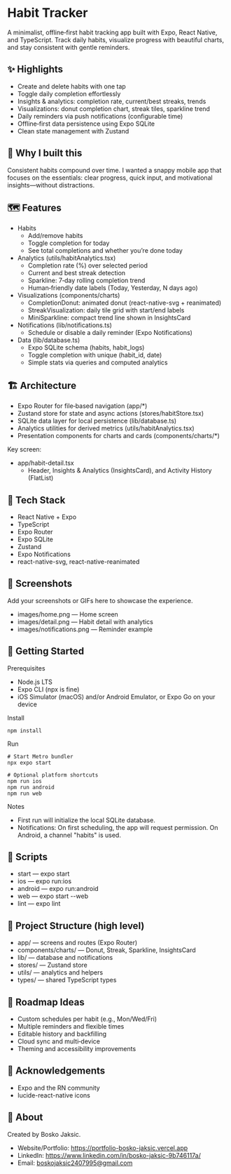 # Habit Tracker

A minimalist, offline‑first habit tracking app built with Expo, React Native, and TypeScript. Track daily habits, visualize progress with beautiful charts, and stay consistent with gentle reminders.


## ✨ Highlights
- Create and delete habits with one tap
- Toggle daily completion effortlessly
- Insights & analytics: completion rate, current/best streaks, trends
- Visualizations: donut completion chart, streak tiles, sparkline trend
- Daily reminders via push notifications (configurable time)
- Offline‑first data persistence using Expo SQLite
- Clean state management with Zustand

## 🎯 Why I built this
Consistent habits compound over time. I wanted a snappy mobile app that focuses on the essentials: clear progress, quick input, and motivational insights—without distractions.

## 🗺️ Features
- Habits
  - Add/remove habits
  - Toggle completion for today
  - See total completions and whether you’re done today
- Analytics (utils/habitAnalytics.tsx)
  - Completion rate (%) over selected period
  - Current and best streak detection
  - Sparkline: 7‑day rolling completion trend
  - Human‑friendly date labels (Today, Yesterday, N days ago)
- Visualizations (components/charts)
  - CompletionDonut: animated donut (react-native-svg + reanimated)
  - StreakVisualization: daily tile grid with start/end labels
  - MiniSparkline: compact trend line shown in InsightsCard
- Notifications (lib/notifications.ts)
  - Schedule or disable a daily reminder (Expo Notifications)
- Data (lib/database.ts)
  - Expo SQLite schema (habits, habit_logs)
  - Toggle completion with unique (habit_id, date)
  - Simple stats via queries and computed analytics

## 🏗️ Architecture
- Expo Router for file‑based navigation (app/*)
- Zustand store for state and async actions (stores/habitStore.tsx)
- SQLite data layer for local persistence (lib/database.ts)
- Analytics utilities for derived metrics (utils/habitAnalytics.tsx)
- Presentation components for charts and cards (components/charts/*)

Key screen:
- app/habit-detail.tsx
  - Header, Insights & Analytics (InsightsCard), and Activity History (FlatList)

## 🧰 Tech Stack
- React Native + Expo
- TypeScript
- Expo Router
- Expo SQLite
- Zustand
- Expo Notifications
- react-native-svg, react-native-reanimated

## 📸 Screenshots
Add your screenshots or GIFs here to showcase the experience.
- images/home.png — Home screen
- images/detail.png — Habit detail with analytics
- images/notifications.png — Reminder example

## 🚀 Getting Started
Prerequisites
- Node.js LTS
- Expo CLI (npx is fine)
- iOS Simulator (macOS) and/or Android Emulator, or Expo Go on your device

Install
```
npm install
```

Run
```
# Start Metro bundler
npx expo start

# Optional platform shortcuts
npm run ios
npm run android
npm run web
```

Notes
- First run will initialize the local SQLite database.
- Notifications: On first scheduling, the app will request permission. On Android, a channel "habits" is used.

## 🧪 Scripts
- start — expo start
- ios — expo run:ios
- android — expo run:android
- web — expo start --web
- lint — expo lint

## 📂 Project Structure (high level)
- app/ — screens and routes (Expo Router)
- components/charts/ — Donut, Streak, Sparkline, InsightsCard
- lib/ — database and notifications
- stores/ — Zustand store
- utils/ — analytics and helpers
- types/ — shared TypeScript types

## 🔮 Roadmap Ideas
- Custom schedules per habit (e.g., Mon/Wed/Fri)
- Multiple reminders and flexible times
- Editable history and backfilling
- Cloud sync and multi‑device
- Theming and accessibility improvements

## 🙌 Acknowledgements
- Expo and the RN community
- lucide-react-native icons

## 👤 About
Created by Bosko Jaksic.
- Website/Portfolio: https://portfolio-bosko-jaksic.vercel.app
- LinkedIn: https://www.linkedin.com/in/bosko-jaksic-9b746117a/
- Email: boskojaksic2407995@gmail.com
